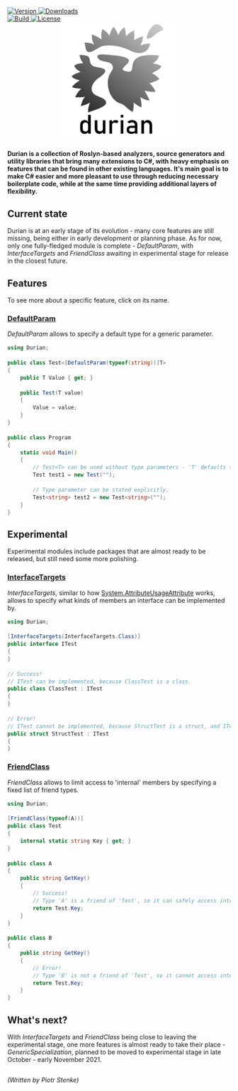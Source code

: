 ﻿<div align="left">
    <a href="https://www.nuget.org/packages/Durian">
        <img src="https://img.shields.io/nuget/v/Durian?color=seagreen&style=flat-square" alt="Version"/>
    </a>
    <a href="https://www.nuget.org/packages/Durian">
        <img src="https://img.shields.io/nuget/dt/Durian?color=blue&style=flat-square" alt="Downloads"/>
    </a> <br />
    <a href="https://github.com/piotrstenke/Durian/actions">
        <img src="https://img.shields.io/github/workflow/status/piotrstenke/Durian/.NET?style=flat-square" alt="Build"/>
    </a>
    <a href="https://github.com//piotrstenke/Durian/blob/master/LICENSE.md">
        <img src="https://img.shields.io/github/license/piotrstenke/Durian?color=orange&style=flat-square" alt="License"/>
    </a>
</div>

<div align="center">
        <img src="img/icons/Durian-256.png" alt="Durian logo"/>
</div>

##

**Durian is a collection of Roslyn-based analyzers, source generators and utility libraries that bring many extensions to C#, with heavy emphasis on features that can be found in other existing languages. It's main goal is to make C# easier and more pleasant to use through reducing necessary boilerplate code, while at the same time providing additional layers of flexibility.**

## Current state

Durian is at an early stage of its evolution - many core features are still missing, being either in early development or planning phase. As for now, only one fully-fledged module is complete - *DefaultParam*, with *InterfaceTargets* and *FriendClass* awaiting in experimental stage for release in the closest future.

## Features

To see more about a specific feature, click on its name.

### [DefaultParam](src/Durian.DefaultParam/README.md)
*DefaultParam* allows to specify a default type for a generic parameter.

```csharp
using Durian;

public class Test<[DefaultParam(typeof(string))]T>
{
    public T Value { get; }

    public Test(T value)
    {
        Value = value;
    }
}

public class Program
{
    static void Main()
    {
        // Test<T> can be used without type parameters - 'T' defaults to 'string'.
        Test test1 = new Test("");
        
        // Type parameter can be stated explicitly.
        Test<string> test2 = new Test<string>("");
    }
}

```

## Experimental

Experimental modules include packages that are almost ready to be released, but still need some more polishing.

### [InterfaceTargets](src/Durian.InterfaceTargets/README.md)

*InterfaceTargets*, similar to how [System.AttributeUsageAttribute](https://docs.microsoft.com/en-us/dotnet/api/system.attributeusageattribute?view=net-5.0) works, allows to specify what kinds of members an interface can be implemented by.

```csharp
using Durian;

[InterfaceTargets(InterfaceTargets.Class)]
public interface ITest
{
}

// Success!
// ITest can be implemented, because ClassTest is a class.
public class ClassTest : ITest
{
}

// Error!
// ITest cannot be implemented, because StructTest is a struct, and ITest is valid only for classes.
public struct StructTest : ITest
{
}

```

### [FriendClass](src/Durian.FriendClass/README.md)

*FriendClass* allows to limit access to 'internal' members by specifying a fixed list of friend types.

```csharp
using Durian;

[FriendClass(typeof(A))]
public class Test
{
    internal static string Key { get; }
}

public class A
{
    public string GetKey()
    {
        // Success!
        // Type 'A' is a friend of 'Test', so it can safely access internal members.
        return Test.Key;
    }
}

public class B
{
    public string GetKey()
    {
        // Error!
        // Type 'B' is not a friend of 'Test', so it cannot access internal members.
        return Test.Key;
    }
}

```

## What's next?

With *InterfaceTargets* and *FriendClass* being close to leaving the experimental stage, one more features is almost ready to take their place - *GenericSpecialization*, planned to be moved to experimental stage in late October - early November 2021.


##

*\(Written by Piotr Stenke\)*

